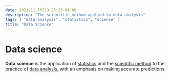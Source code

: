 ```yaml
---
date: 2021-11-16T13:25:25-04:00
description: "The scientific method applied to data analysis"
tags: [ "data-analysis", "statistics", "science" ]
title: "Data Science"
---
```


# Data science

**Data science** is the application of [statistics](statistics.md) and the [scientific method](science.md) to the practice of [data analysis](data-analysis.md), with an emphasis on making accurate predictions.
